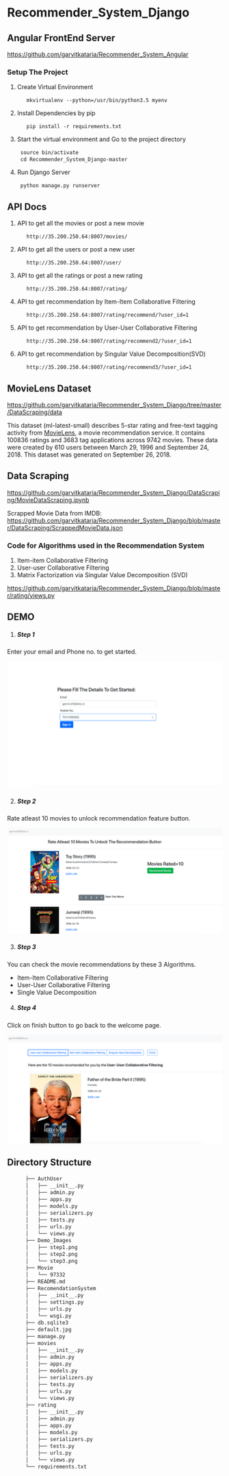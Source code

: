 # Recommender_System_Django


## Angular FrontEnd Server
https://github.com/garvitkataria/Recommender_System_Angular

### Setup The Project

1. Create Virtual Environment
          
          mkvirtualenv --python=/usr/bin/python3.5 myenv
     
2. Install Dependencies by pip

          pip install -r requirements.txt

3. Start the virtual environment and Go to the project directory

        source bin/activate
        cd Recommender_System_Django-master
    
4. Run Django Server

        python manage.py runserver
        
## API Docs
1. API to get all the movies or post a new movie

          http://35.200.250.64:8007/movies/

2. API to get all the users or post a new user
          
          http://35.200.250.64:8007/user/
          
3. API to get all the ratings or post a new rating
          
          http://35.200.250.64:8007/rating/
          
4. API to get recommendation by Item-Item Collaborative Filtering
          
          http://35.200.250.64:8007/rating/recommend/?user_id=1
          
5. API to get recommendation by User-User Collaborative Filtering
           
          http://35.200.250.64:8007/rating/recommend2/?user_id=1

6. API to get recommendation by Singular Value Decomposition(SVD)
          
          http://35.200.250.64:8007/rating/recommend3/?user_id=1

## MovieLens Dataset
https://github.com/garvitkataria/Recommender_System_Django/tree/master/DataScraping/data

This dataset (ml-latest-small) describes 5-star rating and free-text tagging activity from [MovieLens](http://movielens.org), a movie recommendation service. It contains 100836 ratings and 3683 tag applications across 9742 movies. These data were created by 610 users between March 29, 1996 and September 24, 2018. This dataset was generated on September 26, 2018.


## Data Scraping

https://github.com/garvitkataria/Recommender_System_Django/DataScraping/MovieDataScraping.ipynb

Scrapped Movie Data from IMDB:
https://github.com/garvitkataria/Recommender_System_Django/blob/master/DataScraping/ScrappedMovieData.json

### Code for Algorithms used in the Recommendation System
1. Item-item Collaborative Filtering 
2. User-user Collaborative Filtering
3. Matrix Factorization via Singular Value Decomposition (SVD)

https://github.com/garvitkataria/Recommender_System_Django/blob/master/rating/views.py

## DEMO
1. <h5>Step 1</h5>
Enter your email and Phone no. to get started.

![alt text](https://github.com/garvitkataria/Recommender_System_Django/blob/master/Demo_Images/step1.png)

2. <h5>Step 2</h5>
Rate atleast 10 movies to unlock recommendation feature button.

![alt text](https://github.com/garvitkataria/Recommender_System_Django/blob/master/Demo_Images/step2.png)

3. <h5>Step 3</h5>
You can check the movie recommendations by these 3 Algorithms.
<ul>
<li> Item-Item Collaborative Filtering</li>
<li> User-User Collaborative Filtering</li>
<li> Single Value Decomposition</li>
</ul>

4. <h5>Step 4</h5>
Click on finish button to go back to the welcome page.

![alt text](https://github.com/garvitkataria/Recommender_System_Django/blob/master/Demo_Images/step3.png)



## Directory Structure

          ├── AuthUser
          │   ├── __init__.py
          │   ├── admin.py
          │   ├── apps.py
          │   ├── models.py
          │   ├── serializers.py
          │   ├── tests.py
          │   ├── urls.py
          │   └── views.py
          ├── Demo_Images
          │   ├── step1.png
          │   ├── step2.png
          │   └── step3.png
          ├── Movie
          │   └── 97332
          ├── README.md
          ├── RecomendationSystem
          │   ├── __init__.py
          │   ├── settings.py
          │   ├── urls.py
          │   └── wsgi.py
          ├── db.sqlite3
          ├── default.jpg
          ├── manage.py
          ├── movies
          │   ├── __init__.py
          │   ├── admin.py
          │   ├── apps.py
          │   ├── models.py
          │   ├── serializers.py
          │   ├── tests.py
          │   ├── urls.py
          │   └── views.py
          ├── rating
          │   ├── __init__.py
          │   ├── admin.py
          │   ├── apps.py
          │   ├── models.py
          │   ├── serializers.py
          │   ├── tests.py
          │   ├── urls.py
          │   └── views.py
          └── requirements.txt

